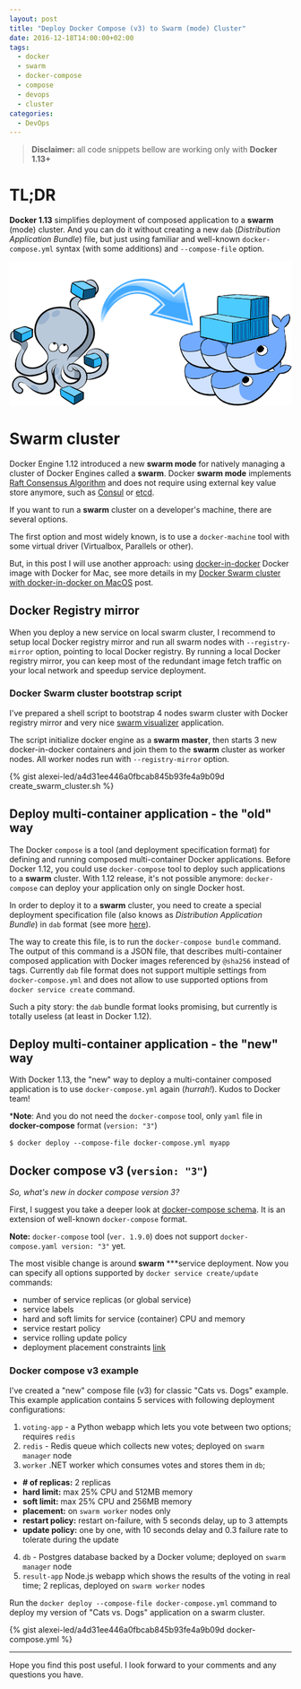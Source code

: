 ```yaml
---
layout: post
title: "Deploy Docker Compose (v3) to Swarm (mode) Cluster"
date: 2016-12-18T14:00:00+02:00
tags:
  - docker
  - swarm
  - docker-compose
  - compose
  - devops
  - cluster
categories:
  - DevOps
---
```


> **Disclaimer:** all code snippets bellow are working only with **Docker 1.13+**

# TL;DR

**Docker 1.13** simplifies deployment of composed application to a **swarm** (mode) cluster. And you can do it without creating a new `dab` (*Distribution Application Bundle*) file, but just using familiar and well-known `docker-compose.yml` syntax (with some additions) and `--compose-file` option.

![Compose to Swarm](/assets/images/compose_swarm.png)


# Swarm cluster

Docker Engine 1.12 introduced a new **swarm mode** for natively managing a cluster of Docker Engines called a **swarm**. Docker **swarm mode** implements [Raft Consensus Algorithm](https://docs.docker.com/engine/swarm/raft/) and does not require using external key value store anymore, such as [Consul](https://www.consul.io/) or [etcd](https://github.com/coreos/etcd).

If you want to run a **swarm** cluster on a developer's machine, there are several options.

The first option and most widely known, is to use a `docker-machine` tool with some virtual driver (Virtualbox, Parallels or other).

But, in this post I will use another approach: using [docker-in-docker](https://hub.docker.com/_/docker/) Docker image with Docker for Mac, see more details in my [Docker Swarm cluster with docker-in-docker on MacOS](../swarm_dind) post.

## Docker Registry mirror

When you deploy a new service on local swarm cluster, I recommend to setup local Docker registry mirror and run all swarm nodes with `--registry-mirror` option, pointing to local Docker registry. By running a local Docker registry mirror, you can keep most of the redundant image fetch traffic on your local network and speedup service deployment.

### Docker Swarm cluster bootstrap script

I've prepared a shell script to bootstrap 4 nodes swarm cluster with Docker registry mirror and very nice [swarm visualizer](https://github.com/ManoMarks/docker-swarm-visualizer) application.

The script initialize docker engine as a **swarm master**, then starts 3 new docker-in-docker containers and join them to the **swarm** cluster as worker nodes. All worker nodes run with `--registry-mirror` option.

{% gist alexei-led/a4d31ee446a0fbcab845b93fe4a9b09d create_swarm_cluster.sh %}

## Deploy multi-container application - the "old" way

The Docker `compose` is a tool (and deployment specification format) for defining and running composed multi-container Docker applications. Before Docker 1.12, you could use `docker-compose` tool to deploy such applications to a **swarm** cluster. With 1.12 release, it's not possible anymore: `docker-compose` can deploy your application only on single Docker host.

In order to deploy it to a **swarm** cluster, you need to create a special deployment specification file (also knows as *Distribution Application Bundle*) in `dab` format (see more [here](https://github.com/docker/docker/blob/master/experimental/docker-stacks-and-bundles.md)).

The way to create this file, is to run the `docker-compose bundle` command. The output of this command is a JSON file, that describes  multi-container composed application with Docker images referenced by `@sha256` instead of tags. Currently `dab` file format does not support multiple settings from `docker-compose.yml` and does not allow to use supported options from `docker service create` command.

Such a pity story: the `dab` bundle format looks promising, but currently is totally useless (at least in Docker 1.12).

## Deploy multi-container application - the "new" way

With Docker 1.13, the "new" way to deploy a multi-container composed application is to use `docker-compose.yml` again (*hurrah!*). Kudos to Docker team!

***Note**: And you do not need the `docker-compose` tool, only `yaml` file in **docker-compose** format (`version: "3"`)

```
$ docker deploy --compose-file docker-compose.yml myapp
```

## Docker compose v3 (`version: "3"`)

*So, what's new in docker compose version 3?*

First, I suggest you take a deeper look at [docker-compose schema](https://github.com/aanand/compose-file/blob/master/schema/data/config_schema_v3.0.json). It is an extension of well-known `docker-compose` format.

**Note:** `docker-compose` tool (`ver. 1.9.0`) does not support `docker-compose.yaml version: "3"` yet.

The most visible change is around **swarm** ***service deployment.
Now you can specify all options supported by `docker service create/update` commands:

- number of service replicas (or global service)
- service labels
- hard and soft limits for service (container) CPU and memory
- service restart policy
- service rolling update policy
- deployment placement constraints [link](https://github.com/docker/docker/blob/master/docs/reference/commandline/service_create.md#specify-service-constraints---constraint)

### Docker compose v3 example

I've created a "new" compose file (v3) for classic "Cats vs. Dogs" example. This example application contains 5 services with following deployment configurations:

1. `voting-app` - a Python webapp which lets you vote between two options; requires `redis`
2. `redis` - Redis queue which collects new votes; deployed on `swarm manager` node
3. `worker` .NET worker which consumes votes and stores them in `db`;
  - **# of replicas:** 2 replicas
  - **hard limit:** max 25% CPU and 512MB memory
  - **soft limit:** max 25% CPU and 256MB memory
  - **placement:** on `swarm worker` nodes only
  - **restart policy:** restart on-failure, with 5 seconds delay, up to 3 attempts
  - **update policy:** one by one, with 10 seconds delay and 0.3 failure rate to tolerate during the update
4. `db` - Postgres database backed by a Docker volume; deployed on `swarm manager` node
5. `result-app` Node.js webapp which shows the results of the voting in real time; 2 replicas, deployed on `swarm worker` nodes

Run the `docker deploy --compose-file docker-compose.yml` command to deploy my version of "Cats vs. Dogs" application on a swarm cluster.

{% gist alexei-led/a4d31ee446a0fbcab845b93fe4a9b09d docker-compose.yml %}

----------

Hope you find this post useful. I look forward to your comments and any questions you have.
